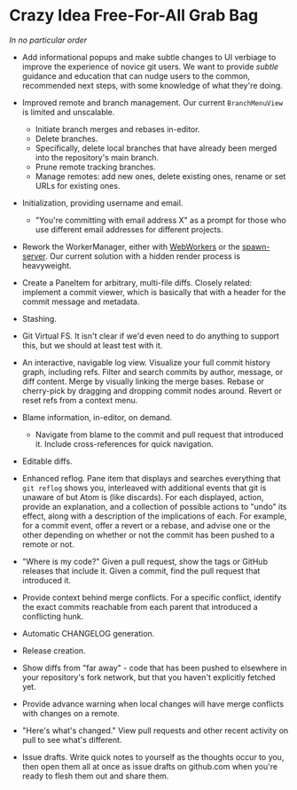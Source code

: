 # Crazy Idea Free-For-All Grab Bag

_In no particular order_

* Add informational popups and make subtle changes to UI verbiage to improve the experience of novice git users. We want to provide _subtle_ guidance and education that can nudge users to the common, recommended next steps, with some knowledge of what they're doing.

* Improved remote and branch management. Our current `BranchMenuView` is limited and unscalable.
  * Initiate branch merges and rebases in-editor.
  * Delete branches.
  * Specifically, delete local branches that have already been merged into the repository's main branch.
  * Prune remote tracking branches.
  * Manage remotes: add new ones, delete existing ones, rename or set URLs for existing ones.

* Initialization, providing username and email.
  * "You're committing with email address X" as a prompt for those who use different email addresses for different projects.

* Rework the WorkerManager, either with [WebWorkers](https://developer.mozilla.org/en-US/docs/Web/API/Web_Workers_API/Using_web_workers) or the [spawn-server](https://github.com/nathansobo/spawn-server). Our current solution with a hidden render process is heavyweight.

* Create a PaneItem for arbitrary, multi-file diffs. Closely related: implement a commit viewer, which is basically that with a header for the commit message and metadata.

* Stashing.

* Git Virtual FS. It isn't clear if we'd even need to do anything to support this, but we should at least test with it.

* An interactive, navigable log view. Visualize your full commit history graph, including refs. Filter and search commits by author, message, or diff content. Merge by visually linking the merge bases. Rebase or cherry-pick by dragging and dropping commit nodes around. Revert or reset refs from a context menu.

* Blame information, in-editor, on demand.
  * Navigate from blame to the commit and pull request that introduced it. Include cross-references for quick navigation.

* Editable diffs.

* Enhanced reflog. Pane item that displays and searches everything that `git reflog` shows you, interleaved with additional events that git is unaware of but Atom is (like discards). For each displayed, action, provide an explanation, and a collection of possible actions to "undo" its effect, along with a description of the implications of each. For example, for a commit event, offer a revert or a rebase, and advise one or the other depending on whether or not the commit has been pushed to a remote or not.

* "Where is my code?" Given a pull request, show the tags or GitHub releases that include it. Given a commit, find the pull request that introduced it.

* Provide context behind merge conflicts. For a specific conflict, identify the exact commits reachable from each parent that introduced a conflicting hunk.

* Automatic CHANGELOG generation.

* Release creation.

* Show diffs from "far away" - code that has been pushed to elsewhere in your repository's fork network, but that you haven't explicitly fetched yet.

* Provide advance warning when local changes will have merge conflicts with changes on a remote.

* "Here's what's changed." View pull requests and other recent activity on pull to see what's different.

* Issue drafts. Write quick notes to yourself as the thoughts occur to you, then open them all at once as issue drafts on github.com when you're ready to flesh them out and share them.
